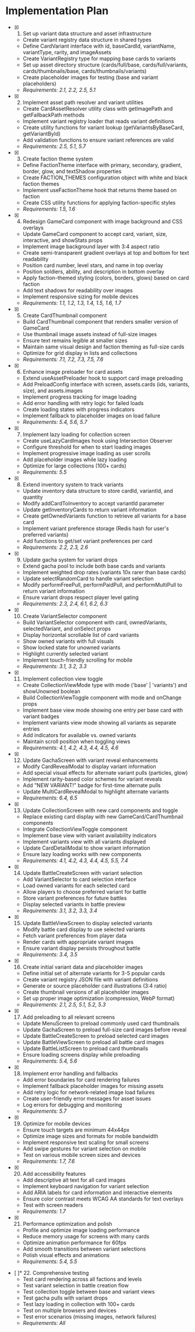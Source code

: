 # Implementation Plan

- [x] 1. Set up variant data structure and asset infrastructure
  - Create variant registry data structure in shared types
  - Define CardVariant interface with id, baseCardId, variantName, variantType, rarity, and imageAssets
  - Create VariantRegistry type for mapping base cards to variants
  - Set up asset directory structure (cards/full/base, cards/full/variants, cards/thumbnails/base, cards/thumbnails/variants)
  - Create placeholder images for testing (base and variant placeholders)
  - _Requirements: 2.1, 2.2, 2.5, 5.1_

- [x] 2. Implement asset path resolver and variant utilities
  - Create CardAssetResolver utility class with getImagePath and getFallbackPath methods
  - Implement variant registry loader that reads variant definitions
  - Create utility functions for variant lookup (getVariantsByBaseCard, getVariantById)
  - Add validation functions to ensure variant references are valid
  - _Requirements: 2.5, 5.1, 5.7_

- [x] 3. Create faction theme system
  - Define FactionTheme interface with primary, secondary, gradient, border, glow, and textShadow properties
  - Create FACTION_THEMES configuration object with white and black faction themes
  - Implement useFactionTheme hook that returns theme based on faction
  - Create CSS utility functions for applying faction-specific styles
  - _Requirements: 1.5, 1.6_

- [x] 4. Redesign GameCard component with image background and CSS overlays
  - Update GameCard component to accept card, variant, size, interactive, and showStats props
  - Implement image background layer with 3:4 aspect ratio
  - Create semi-transparent gradient overlays at top and bottom for text readability
  - Position card number, level stars, and name in top overlay
  - Position soldiers, ability, and description in bottom overlay
  - Apply faction-themed styling (colors, borders, glows) based on card faction
  - Add text shadows for readability over images
  - Implement responsive sizing for mobile devices
  - _Requirements: 1.1, 1.2, 1.3, 1.4, 1.5, 1.6, 1.7_

- [x] 5. Create CardThumbnail component
  - Build CardThumbnail component that renders smaller version of GameCard
  - Use thumbnail image assets instead of full-size images
  - Ensure text remains legible at smaller sizes
  - Maintain same visual design and faction theming as full-size cards
  - Optimize for grid display in lists and collections
  - _Requirements: 7.1, 7.2, 7.3, 7.5, 7.6_

- [x] 6. Enhance image preloader for card assets
  - Extend useAssetPreloader hook to support card image preloading
  - Add PreloadConfig interface with screen, assets.cards (ids, variants, size), and assets.images
  - Implement progress tracking for image loading
  - Add error handling with retry logic for failed loads
  - Create loading states with progress indicators
  - Implement fallback to placeholder images on load failure
  - _Requirements: 5.4, 5.6, 5.7_

- [x] 7. Implement lazy loading for collection screen
  - Create useLazyCardImages hook using Intersection Observer
  - Configure threshold for when to start loading images
  - Implement progressive image loading as user scrolls
  - Add placeholder images while lazy loading
  - Optimize for large collections (100+ cards)
  - _Requirements: 5.5_

- [x] 8. Extend inventory system to track variants
  - Update inventory data structure to store cardId, variantId, and quantity
  - Modify addCardToInventory to accept variantId parameter
  - Update getInventoryCards to return variant information
  - Create getOwnedVariants function to retrieve all variants for a base card
  - Implement variant preference storage (Redis hash for user's preferred variants)
  - Add functions to get/set variant preferences per card
  - _Requirements: 2.2, 2.3, 2.6_

- [x] 9. Update gacha system for variant drops
  - Extend gacha pool to include both base cards and variants
  - Implement weighted drop rates (variants 10x rarer than base cards)
  - Update selectRandomCard to handle variant selection
  - Modify performFreePull, performPaidPull, and performMultiPull to return variant information
  - Ensure variant drops respect player level gating
  - _Requirements: 2.3, 2.4, 6.1, 6.2, 6.3_

- [x] 10. Create VariantSelector component
  - Build VariantSelector component with card, ownedVariants, selectedVariant, and onSelect props
  - Display horizontal scrollable list of card variants
  - Show owned variants with full visuals
  - Show locked state for unowned variants
  - Highlight currently selected variant
  - Implement touch-friendly scrolling for mobile
  - _Requirements: 3.1, 3.2, 3.3_

- [x] 11. Implement collection view toggle
  - Create CollectionViewMode type with mode ('base' | 'variants') and showUnowned boolean
  - Build CollectionViewToggle component with mode and onChange props
  - Implement base view mode showing one entry per base card with variant badges
  - Implement variants view mode showing all variants as separate entries
  - Add indicators for available vs. owned variants
  - Maintain scroll position when toggling views
  - _Requirements: 4.1, 4.2, 4.3, 4.4, 4.5, 4.6_

- [x] 12. Update GachaScreen with variant reveal enhancements
  - Modify CardRevealModal to display variant information
  - Add special visual effects for alternate variant pulls (particles, glow)
  - Implement rarity-based color schemes for variant reveals
  - Add "NEW VARIANT!" badge for first-time alternate pulls
  - Update MultiCardRevealModal to highlight alternate variants
  - _Requirements: 6.4, 6.5_

- [x] 13. Update CollectionScreen with new card components and toggle
  - Replace existing card display with new GameCard/CardThumbnail components
  - Integrate CollectionViewToggle component
  - Implement base view with variant availability indicators
  - Implement variants view with all variants displayed
  - Update CardDetailModal to show variant information
  - Ensure lazy loading works with new components
  - _Requirements: 4.1, 4.2, 4.3, 4.4, 4.5, 5.5, 7.4_

- [x] 14. Update BattleCreateScreen with variant selection
  - Add VariantSelector to card selection interface
  - Load owned variants for each selected card
  - Allow players to choose preferred variant for battle
  - Store variant preferences for future battles
  - Display selected variants in battle preview
  - _Requirements: 3.1, 3.2, 3.3, 3.4_

- [x] 15. Update BattleViewScreen to display selected variants
  - Modify battle card display to use selected variants
  - Fetch variant preferences from player data
  - Render cards with appropriate variant images
  - Ensure variant display persists throughout battle
  - _Requirements: 3.4, 3.5_

- [x] 16. Create initial variant data and placeholder images
  - Define initial set of alternate variants for 3-5 popular cards
  - Create variant registry JSON file with variant definitions
  - Generate or source placeholder card illustrations (3:4 ratio)
  - Create thumbnail versions of all placeholder images
  - Set up proper image optimization (compression, WebP format)
  - _Requirements: 2.1, 2.5, 5.1, 5.2, 5.3_

- [x] 17. Add preloading to all relevant screens
  - Update MenuScreen to preload commonly used card thumbnails
  - Update GachaScreen to preload full-size card images before reveal
  - Update BattleCreateScreen to preload selected card images
  - Update BattleViewScreen to preload all battle card images
  - Update BattleListScreen to preload card thumbnails
  - Ensure loading screens display while preloading
  - _Requirements: 5.4, 5.6_

- [x] 18. Implement error handling and fallbacks
  - Add error boundaries for card rendering failures
  - Implement fallback placeholder images for missing assets
  - Add retry logic for network-related image load failures
  - Create user-friendly error messages for asset issues
  - Log errors for debugging and monitoring
  - _Requirements: 5.7_

- [x] 19. Optimize for mobile devices
  - Ensure touch targets are minimum 44x44px
  - Optimize image sizes and formats for mobile bandwidth
  - Implement responsive text scaling for small screens
  - Add swipe gestures for variant selection on mobile
  - Test on various mobile screen sizes and devices
  - _Requirements: 1.7, 7.6_

- [x] 20. Add accessibility features
  - Add descriptive alt text for all card images
  - Implement keyboard navigation for variant selection
  - Add ARIA labels for card information and interactive elements
  - Ensure color contrast meets WCAG AA standards for text overlays
  - Test with screen readers
  - _Requirements: 1.7_

- [x] 21. Performance optimization and polish
  - Profile and optimize image loading performance
  - Reduce memory usage for screens with many cards
  - Optimize animation performance for 60fps
  - Add smooth transitions between variant selections
  - Polish visual effects and animations
  - _Requirements: 5.4, 5.5_

- [ ]* 22. Comprehensive testing
  - Test card rendering across all factions and levels
  - Test variant selection in battle creation flow
  - Test collection toggle between base and variant views
  - Test gacha pulls with variant drops
  - Test lazy loading in collection with 100+ cards
  - Test on multiple browsers and devices
  - Test error scenarios (missing images, network failures)
  - _Requirements: All_
